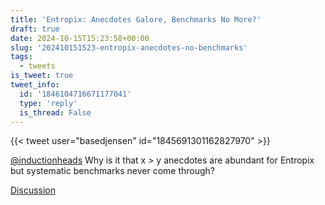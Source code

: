 ```yaml
---
title: 'Entropix: Anecdotes Galore, Benchmarks No More?'
draft: true
date: 2024-10-15T15:23:58+00:00
slug: '202410151523-entropix-anecdotes-no-benchmarks'
tags:
  - tweets
is_tweet: true
tweet_info:
  id: '1846104716671177041'
  type: 'reply'
  is_thread: False
---
```




{{< tweet user="basedjensen" id="1845691301162827970" >}}

[@inductionheads](https://x.com/inductionheads) Why is it that x &gt; y anecdotes are abundant for Entropix  but systematic benchmarks never come through?

[Discussion](https://x.com/sytelus/status/1846104716671177041)
